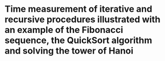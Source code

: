 # Time measurement of iterative and recursive procedures illustrated with an example of the Fibonacci sequence, the QuickSort algorithm and solving the tower of Hanoi
